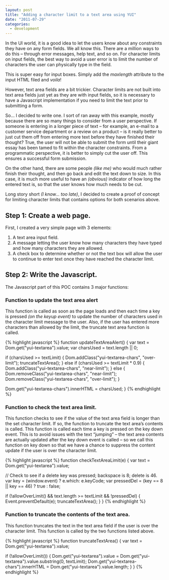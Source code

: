 ```yaml
---
layout: post
title: "Adding a character limit to a text area using YUI"
date: "2011-07-29"
categories:
  - development
---
```


In the UI world, it is a good idea to let the users know about any constraints they have on any form fields.  We all know this.  There are a million ways to do this – through error messages, help text, and so on.  For character limits on input fields, the best way to avoid a user error is to limit the number of characters the user can physically type in the field.

This is super easy for input boxes.  Simply add the _maxlength_ attribute to the input HTML filed and _voila_!

However, text area fields are a bit trickier.  Character limits are not built into text area fields just yet as they are with input fields, so it is necessary to have a Javascript implementation if you need to limit the text prior to submitting a form.

So… I decided to write one.  I sort of ran away with this example, mostly because there are so many things to consider from a user perspective.  If someone is entering in a longer piece of text – for example, an e-mail to a customer service department or a review on a product – is it really better to just cut them off from entering more text before they have finished their thought?  True, the user will not be able to submit the form until their giant essay has been tamed to fit within the character constraints.  From a programmatic perspective, it is better to simply cut the user off.  This ensures a successful form submission.

On the other hand, there are some people _(like me)_ who would much rather finish their thought, and then go back and edit the text down to size.  In this case, it is much more useful to have an _(obvious)_ indicator of how long the entered text is, so that the user knows how much needs to be cut.

Long story short _(I know… too late)_, I decided to create a proof of concept for limiting character limits that contains options for both scenarios above.

## Step 1: Create a web page.

First, I created a very simple page with 3 elements:

1. A text area input field.
2. A message letting the user know how many characters they have typed and how many characters they are allowed.
3. A check box to determine whether or not the text box will allow the user to continue to enter text once they have reached the character limit.

## Step 2: Write the Javascript.

The Javascript part of this POC contains 3 major functions:

### Function to update the text area alert

This function is called as soon as the page loads and then each time a key is pressed _(on the keyup event)_ to update the number of characters used in the character limit message to the user.  Also, if the user has entered more characters than allowed by the limit, the truncate text area function is called.

{% highlight javascript %}
function updateTextAreaAlert() {
  var text = Dom.get("yui-textarea").value;
  var charsUsed = text.length || 0;

  if (charsUsed >= textLimit) {
    Dom.addClass("yui-textarea-chars", "over-limit");
    truncateTextArea();
  }
  else if (charsUsed >= textLimit * 0.9) {
    Dom.addClass("yui-textarea-chars", "near-limit");
  }
  else {
    Dom.removeClass("yui-textarea-chars", "near-limit");
    Dom.removeClass("yui-textarea-chars", "over-limit");
  }

  Dom.get("yui-textarea-chars").innerHTML = charsUsed;
}
{% endhighlight %}

### Function to check the text area limit.

This function checks to see if the value of the text area field is longer than the set character limit.  If so, the function to truncate the text area’s contents is called.  This function is called each time a key is pressed on the key down event.  This is to avoid issues with the text “jumping” – the text area contents are actually updated after the key down event is called – so we call this function on key down so that we have a chance to suppress the content update if the user is over the character limit.

{% highlight javascript %}
function checkTextAreaLimit(e) {
  var text = Dom.get("yui-textarea").value;

  // Check to see if a delete key was pressed; backspace is 8; delete is 46.
   var key = (window.event) ? e.which: e.keyCode;
   var pressedDel = (key == 8 || key == 46) ? true : false;

  if (!allowOverLimit() && text.length >= textLimit && !pressedDel) {
    Event.preventDefault(e);
     truncateTextArea();
   }
}
{% endhighlight %}

### Function to truncate the contents of the text area.

This function truncates the text in the text area field if the user is over the character limit.  This function is called by the two functions listed above.

{% highlight javascript %}
function truncateTextArea() {
  var text = Dom.get("yui-textarea").value;

  if (!allowOverLimit()) {
     Dom.get("yui-textarea").value = Dom.get("yui-textarea").value.substring(0, textLimit);
     Dom.get("yui-textarea-chars").innerHTML = Dom.get("yui-textarea").value.length;
  }
}
{% endhighlight %}
